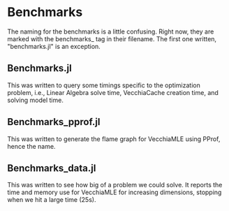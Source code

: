 # Benchmarks
The naming for the benchmarks is a little confusing. Right now, they are marked with the benchmarks_ tag in their filename. The first one written, "benchmarks.jl" is an exception.

## Benchmarks.jl
This was written to query some timings specific to the optimization problem, i.e., Linear Algebra solve time, VecchiaCache creation time, and solving model time. 

## Benchmarks_pprof.jl
This was written to generate the flame graph for VecchiaMLE using PProf, hence the name. 

## Benchmarks_data.jl
This was written to see how big of a problem we could solve. It reports the time and memory use for VecchiaMLE for increasing dimensions, stopping when we hit a large time (25s). 
